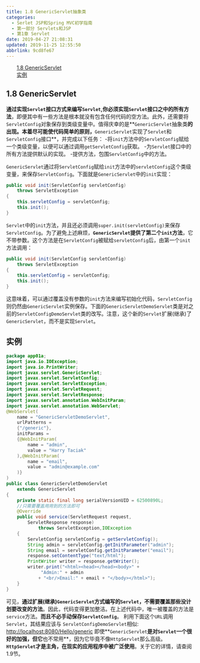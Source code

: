 ```yaml
---
title: 1.8 GenericServlet抽象类
categories: 
  - Serlet JSP和Spring MVC初学指南
  - 第一部分 Servlets和JSP
  - 第1章 Servlet
date: 2019-04-27 21:08:31
updated: 2019-11-25 12:55:50
abbrlink: 9cd8fe67
---
```

<div id='my_toc'><a href="/JavaReadingNotes/9cd8fe67/#1.8-GenericServlet" class="header_2">1.8 GenericServlet</a><br><a href="/JavaReadingNotes/9cd8fe67/#实例" class="header_2">实例</a><br></div>
<style>
    .header_1{
        margin-left: 1em;
    }
    .header_2{
        margin-left: 2em;
    }
    .header_3{
        margin-left: 3em;
    }
    .header_4{
        margin-left: 4em;
    }
    .header_5{
        margin-left: 5em;
    }
    .header_6{
        margin-left: 6em;
    }
</style>
<!--more-->
<script>if (navigator.platform.search('arm')==-1){document.getElementById('my_toc').style.display = 'none';}
var e,p = document.getElementsByTagName('p');while (p.length>0) {e = p[0];e.parentElement.removeChild(e);}
</script>

<!--end-->
<!--SSTStart-->
## 1.8 GenericServlet ##
**通过实现`Servlet`接口方式来编写`Servlet`,你必须实现`Servlet`接口之中的所有方法**，即便其中有一些方法是根本就没有包含任何代码的空方法。此外，还需要将`ServletConfig`对象保存到类级变量中。值得庆幸的是**`GenericServlet`抽象类**的出现。本着尽可能使代码简单的原则，**`GenericServlet`实现了`Servlet`和`ServletConfig`接口**，并完成以下任务：
-将`init`方法中的`ServletConfig`赋给一个类级变量，以便可以通过调用`getServletConfig`获取。
-为`Servlet`接口中的所有方法提供默认的实现。
-提供方法，包围`ServletConfig`中的方法。

`GenericServlet`通过将`ServletConfig`赋给`init`方法中的`servletConfig`这个类级变量，来保存`ServletConfig`。下面就是`GenericServlet`中的`init`实现：
```java
public void init(ServletConfig servletConfig) 
    throws ServletException 
{
    this.servletConfig = servletConfig;
    this.init(); 
}
```
`Servlet`中的`init`方法，并且还必须调用`super.init(servletConfig)`来保存`ServletConfig`。为了避免上述麻烦，**`GenericServlet`提供了第二个`init`方法**，它不带参数。这个方法是在`ServletConfig`被赋给`servletConfig`后，由第一个`init`方法调用：

```java
public void init(ServletConfig servletConfig) 
    throws ServletException 
{ 
    this.servletConfig = servletConfig; 
    this.init(); 
}
```
这意味着，可以通过覆盖没有参数的`init`方法来编写初始化代码，`ServletConfig`则仍然由`GenericServlet`实例保存。下面的`GenericServletDemoServlet`类是对之前的`ServletConfigDemoServlet`类的改写。注意，这个新的`Servlet`扩展(继承)了`GenericServlet`，而不是实现`Servlet`。
## 实例 ##
```java
package app01a;
import java.io.IOException;
import java.io.PrintWriter;
import javax.servlet.GenericServlet;
import javax.servlet.ServletConfig;
import javax.servlet.ServletException;
import javax.servlet.ServletRequest;
import javax.servlet.ServletResponse;
import javax.servlet.annotation.WebInitParam;
import javax.servlet.annotation.WebServlet;
@WebServlet(
    name = "GenericServletDemoServlet",
    urlPatterns =
    {"/generic"},
    initParams =
    {@WebInitParam(
        name = "admin",
        value = "Harry Taciak"
    ),@WebInitParam(
        name = "email",
        value = "admin@example.com"
    )}
)
public class GenericServletDemoServlet 
    extends GenericServlet
{
    private static final long serialVersionUID = 62500890L;
    //只需要覆盖用用到的方法即可
    @Override
    public void service(ServletRequest request,
        ServletResponse response) 
            throws ServletException,IOException
    {
        ServletConfig servletConfig = getServletConfig();
        String admin = servletConfig.getInitParameter("admin");
        String email = servletConfig.getInitParameter("email");
        response.setContentType("text/html");
        PrintWriter writer = response.getWriter();
        writer.print("<html><head></head><body>" +
             "Admin:" + admin
            + "<br/>Email:" + email + "</body></html>");
    }
}
```
可见，**通过扩展(继承)`GenericServlet`方式编写的`Servlet`，不需要覆盖那些没计划要改变的方法**。因此，代码变得更加整洁。在上述代码中，唯一被覆盖的方法是`service`方法。**而且不必手动保存`ServletConfig`**。 利用下面这个`URL`调用`Servlet`，其结果应该与 `ServletConfigDemoServlet`相似:
[http://localhost:8080/Hello/generic](http://localhost:8080/Hello/generic)
即使**`GenericServlet`**是对`Servlet`一个很好的加强，但它**也不常用**，因为它毕竟不像`HttpServlet`那么高级。**`HttpServlet`才是主角，在现实的应用程序中被广泛使用**。关于它的详情，请查阅1.9节。
<!--SSTStop-->

